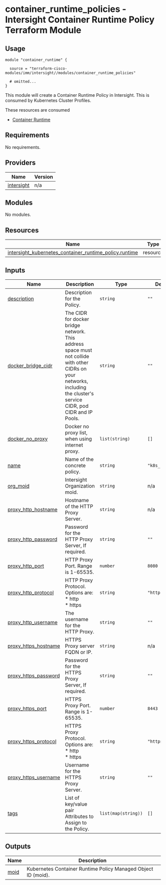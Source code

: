 # container_runtime_policies - Intersight Container Runtime Policy Terraform Module

## Usage

```hcl
module "container_runtime" {

  source = "terraform-cisco-modules/imm/intersight//modules/container_runtime_policies"

  # omitted...
}
```

This module will create a Container Runtime Policy in Intersight.  This is consumed by Kubernetes Cluster Profiles.  

These resources are consumed

* [Container Runtime](https://registry.terraform.io/providers/CiscoDevNet/intersight/latest/docs/resources/kubernetes_container_runtime_policy)

<!-- BEGINNING OF PRE-COMMIT-TERRAFORM DOCS HOOK -->
## Requirements

No requirements.

## Providers

| Name | Version |
|------|---------|
| <a name="provider_intersight"></a> [intersight](#provider\_intersight) | n/a |

## Modules

No modules.

## Resources

| Name | Type |
|------|------|
| [intersight_kubernetes_container_runtime_policy.runtime](https://registry.terraform.io/providers/CiscoDevNet/intersight/latest/docs/resources/kubernetes_container_runtime_policy) | resource |

## Inputs

| Name | Description | Type | Default | Required |
|------|-------------|------|---------|:--------:|
| <a name="input_description"></a> [description](#input\_description) | Description for the Policy. | `string` | `""` | no |
| <a name="input_docker_bridge_cidr"></a> [docker\_bridge\_cidr](#input\_docker\_bridge\_cidr) | The CIDR for docker bridge network. This address space must not collide with other CIDRs on your networks, including the cluster's service CIDR, pod CIDR and IP Pools. | `string` | `""` | no |
| <a name="input_docker_no_proxy"></a> [docker\_no\_proxy](#input\_docker\_no\_proxy) | Docker no proxy list, when using internet proxy. | `list(string)` | `[]` | no |
| <a name="input_name"></a> [name](#input\_name) | Name of the concrete policy. | `string` | `"k8s_runtime"` | no |
| <a name="input_org_moid"></a> [org\_moid](#input\_org\_moid) | Intersight Organization moid. | `string` | n/a | yes |
| <a name="input_proxy_http_hostname"></a> [proxy\_http\_hostname](#input\_proxy\_http\_hostname) | Hostname of the HTTP Proxy Server. | `string` | n/a | yes |
| <a name="input_proxy_http_password"></a> [proxy\_http\_password](#input\_proxy\_http\_password) | Password for the HTTP Proxy Server, If required. | `string` | `""` | no |
| <a name="input_proxy_http_port"></a> [proxy\_http\_port](#input\_proxy\_http\_port) | HTTP Proxy Port.  Range is 1-65535. | `number` | `8080` | no |
| <a name="input_proxy_http_protocol"></a> [proxy\_http\_protocol](#input\_proxy\_http\_protocol) | HTTP Proxy Protocol. Options are:<br>* http<br>* https | `string` | `"http"` | no |
| <a name="input_proxy_http_username"></a> [proxy\_http\_username](#input\_proxy\_http\_username) | The username for the HTTP Proxy. | `string` | `""` | no |
| <a name="input_proxy_https_hostname"></a> [proxy\_https\_hostname](#input\_proxy\_https\_hostname) | HTTPS Proxy server FQDN or IP. | `string` | n/a | yes |
| <a name="input_proxy_https_password"></a> [proxy\_https\_password](#input\_proxy\_https\_password) | Password for the HTTPS Proxy Server, If required. | `string` | `""` | no |
| <a name="input_proxy_https_port"></a> [proxy\_https\_port](#input\_proxy\_https\_port) | HTTPS Proxy Port.  Range is 1-65535. | `number` | `8443` | no |
| <a name="input_proxy_https_protocol"></a> [proxy\_https\_protocol](#input\_proxy\_https\_protocol) | HTTPS Proxy Protocol. Options are:<br>* http<br>* https | `string` | `"https"` | no |
| <a name="input_proxy_https_username"></a> [proxy\_https\_username](#input\_proxy\_https\_username) | Username for the HTTPS Proxy Server. | `string` | `""` | no |
| <a name="input_tags"></a> [tags](#input\_tags) | List of key/value pair Attributes to Assign to the Policy. | `list(map(string))` | `[]` | no |

## Outputs

| Name | Description |
|------|-------------|
| <a name="output_moid"></a> [moid](#output\_moid) | Kubernetes Container Runtime Policy Managed Object ID (moid). |
<!-- END OF PRE-COMMIT-TERRAFORM DOCS HOOK -->
